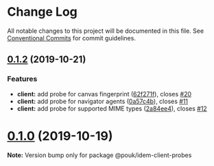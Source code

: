# Change Log

All notable changes to this project will be documented in this file.
See [Conventional Commits](https://conventionalcommits.org) for commit guidelines.

## [0.1.2](https://github.com/pouk/idem/compare/v0.1.1...v0.1.2) (2019-10-21)


### Features

* **client:** add probe for canvas fingerprint ([62f271f](https://github.com/pouk/idem/commit/62f271f394f213a98519b16f81ce5dad84a83fe3)), closes [#20](https://github.com/pouk/idem/issues/20)
* **client:** add probe for navigator agents ([0a57c4b](https://github.com/pouk/idem/commit/0a57c4bf0e48aedc4c065ff4375475e9b780ccd5)), closes [#11](https://github.com/pouk/idem/issues/11)
* **client:** add probe for supported MIME types ([2a84ee4](https://github.com/pouk/idem/commit/2a84ee4229166f468be830fcd93397acdbb36aa9)), closes [#12](https://github.com/pouk/idem/issues/12)





# [0.1.0](https://github.com/pouk/idem/compare/v0.0.1...v0.1.0) (2019-10-19)

**Note:** Version bump only for package @pouk/idem-client-probes
